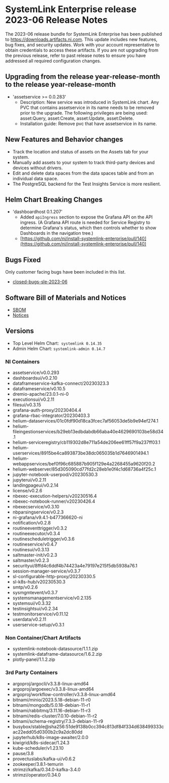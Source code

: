 # SystemLink Enterprise release 2023-06 Release Notes

The 2023-06 release bundle for SystemLink Enterprise has been published to <https://downloads.artifacts.ni.com>. This update includes new features, bug fixes, and security updates. Work with your account representative to obtain credentials to access these artifacts. If you are not upgrading from the previous release, refer to past release notes to ensure you have addressed all required configuration changes.

## Upgrading from the release year-release-month to the release year-release-month

- 'assetservice >= 0.0.283'
    - Description: New service was introduced in SystemLink chart. Any PVC that contains assetservice in its name needs to be removed prior to the upgrade. The following privileges are being used: asset:Query, asset:Create, asset:Update, asset:Delete.
    - Installation guide: Remove pvc that have assetservice in its name.

## New Features and Behavior changes

- Track the location and status of assets on the Assets tab for your system.
- Manually add assets to your system to track third-party devices and devices without drivers.
- Edit and delete data spaces from the data spaces table and from an individual data space.
- The PostgreSQL backend for the Test Insights Service is more resilient.

## Helm Chart Breaking Changes

- 'dashboardhost 0.1.207'
    - Added `apiIngress` section to expose the Grafana API on the API ingress. (A Grafana API route is needed for Service Registry to determine Grafana's status, which then controls whether to show Dashboards in the navigation tree.)
    - [https://github.com/ni/install-systemlink-enterprise/pull/140](https://github.com/ni/install-systemlink-enterprise/pull/140)

## Bugs Fixed

Only customer facing bugs have been included in this list.

- [closed-bugs-sle-2023-06](https://github.com/ni/install-systemlink-enterprise/blob/2023-06/release-notes/2023-06/closed-bugs-sle-2023-06.xlsx)

## Software Bill of Materials and Notices

- [SBOM](https://github.com/ni/install-systemlink-enterprise/tree/2023-06/release-notes/2023-06/sbom)
- [Notices](https://github.com/ni/install-systemlink-enterprise/tree/2023-06/release-notes/2023-06/notices)

## Versions

- Top Level Helm Chart: `systemlink 0.14.35`
- Admin Helm Chart: `systemlink-admin 0.14.7`

### NI Containers

- assetservice/v0.0.293
- dashboardsui/v0.2.10
- dataframeservice-kafka-connect/20230323.3
- dataframeservice/v0.10.5
- dremio-apache/23.0.1-ni-0
- executionsui/v0.2.11
- filesui/v0.3.15
- grafana-auth-proxy/20230404.4
- grafana-rbac-integrator/20230403.3
- helium-dataservices/01c0fdf90d18ca3fcec7af56053de5b9e94ef274.1
- helium-fileingestionservices/b29eb13edbdabdb66aba40e4629690103be58d34.1
- helium-serviceregistry/cb119302d8e711a54de206ee61ff57f9a237ff03.1
- helium-userservices/8915be4ca893873be38dc065035b1d7646901494.1
- helium-webappservices/bef0f96c685887b905f129e4a2268455a9620f20.2
- helium-webserver/85d305090cd77fd2c28eb1e0f4c1d68736a4f25c.1
- jupyter-notebook-userpod/v20230530.3
- jupyterui/v0.2.11
- landingpageui/v0.2.14
- license/v0.2.6
- nbexec-execution-helpers/v20230516.4
- nbexec-notebook-runner/v20230426.4
- nbexecservice/v0.3.10
- nbparsingservice/v0.2.3
- ni-grafana/v9.4.1-b477366620-ni
- notification/v0.2.8
- routineeventtrigger/v0.3.2
- routineexecutor/v0.3.4
- routinescheduletrigger/v0.3.6
- routineservice/v0.4.7
- routinesui/v0.3.13
- saltmaster-init/v0.2.3
- saltmaster/v0.2.3
- securityui/8ffd4c6ddf4b74423a4e79197e215f5db5938a76.1
- session-manager-service/v0.3.7
- sl-configurable-http-proxy/20230330.5
- sl-k8s-hub/v20230530.3
- smtp/v0.2.6
- sysmgmtevent/v0.3.7
- systemsmanagementservice/v0.2.135
- systemsui/v0.3.32
- testinsightsui/v0.2.34
- testmonitorservice/v0.11.12
- userdata/v0.2.11
- userservice-setup/v0.3.1

### Non Container/Chart Artifacts

- systemlink-notebook-datasource/1.1.1.zip
- systemlink-dataframe-datasource/1.6.2.zip
- plotly-panel/1.1.2.zip

### 3rd Party Containers

- argoproj/argocli/v3.3.8-linux-amd64
- argoproj/argoexec/v3.3.8-linux-amd64
- argoproj/workflow-controller/v3.3.8-linux-amd64
- bitnami/minio/2023.5.18-debian-11-r0
- bitnami/mongodb/5.0.18-debian-11-r1
- bitnami/rabbitmq/3.11.16-debian-11-r3
- bitnami/redis-cluster/7.0.10-debian-11-r2
- bitnami/schema-registry/7.3.3-debian-11-r9
- busybox/stable@sha256:51de9138b0cc394c813df84f334d638499333cac22edd05d0300b2c9a2dc80dd
- jupyterhub/k8s-image-awaiter/2.0.0
- kiwigrid/k8s-sidecar/1.24.3
- kube-scheduler/v1.23.10
- pause/3.8
- provectuslabs/kafka-ui/v0.6.2
- zookeeper/3.8.1-temurin
- strimzi/kafka/0.34.0-kafka-3.4.0
- strimzi/operator/0.34.0
